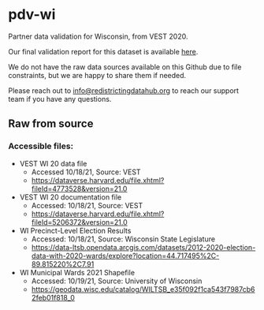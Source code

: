 # pdv-wi
Partner data validation for Wisconsin, from VEST 2020. 

Our final validation report for this dataset is available [here]().

We do not have the raw data sources available on this Github due to file constraints, but we are happy to share them if needed. 

Please reach out to info@redistrictingdatahub.org to reach our support team if you have any questions.

## Raw from source

### Accessible files: 
- VEST WI 20 data file
  - Accessed 10/18/21, Source: VEST
  - https://dataverse.harvard.edu/file.xhtml?fileId=4773528&version=21.0
- VEST WI 20 documentation file
  - Accessed: 10/18/21, Source: VEST
  - https://dataverse.harvard.edu/file.xhtml?fileId=5206372&version=21.0
- WI Precinct-Level Election Results
  - Accessed: 10/18/21, Source: Wisconsin State Legislature
  - https://data-ltsb.opendata.arcgis.com/datasets/2012-2020-election-data-with-2020-wards/explore?location=44.717495%2C-89.815220%2C7.91
- WI Municipal Wards 2021 Shapefile
  - Accessed: 10/19/21, Source: University of Wisconsin
  - https://geodata.wisc.edu/catalog/WILTSB_e35f092f1ca543f7987cb62feb01f818_0



